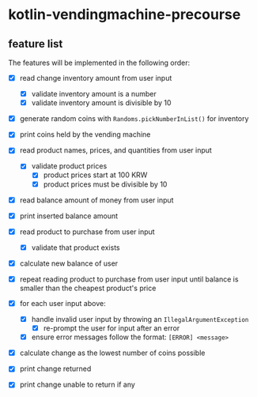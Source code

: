 # kotlin-vendingmachine-precourse

## feature list

The features will be implemented in the following order:
- [x] read change inventory amount from user input
    - [x] validate inventory amount is a number
    - [x] validate inventory amount is divisible by 10
- [x] generate random coins with `Randoms.pickNumberInList()` for inventory
- [x] print coins held by the vending machine

- [x] read product names, prices, and quantities from user input
    - [x] validate product prices
        - [x] product prices start at 100 KRW
        - [x] product prices must be divisible by 10

- [x] read balance amount of money from user input
- [x] print inserted balance amount

- [x] read product to purchase from user input
    - [x] validate that product exists
- [x] calculate new balance of user
- [x] repeat reading product to purchase from user input until
  balance is smaller than the cheapest product's price

- [x] for each user input above:
    - [x] handle invalid user input by throwing an `IllegalArgumentException`
        - [x] re-prompt the user for input after an error
    - [x] ensure error messages follow the format: `[ERROR] <message>`

- [x] calculate change as the lowest number of coins possible
- [x] print change returned
- [x] print change unable to return if any

